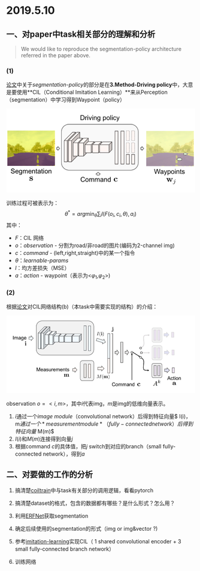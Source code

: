# 2019.5.10

## 一、对paper中task相关部分的理解和分析

> We would like to reproduce the segmentation-policy architecture referred in the paper above.

### (1)

[论文](https://arxiv.org/abs/1804.09364)中关于*segmentation-policy*的部分是在**3.Method-Driving policy**中，大意是要使用**CIL（Conditional Imitation Learning）**来从Perception（segmentation）中学习得到Waypoint（policy）

![](img/2.png)

训练过程可被表示为：
$$
\theta^{*} = arg\min_{\theta} \sum_il(F(o_i,c_i,\theta), a_i)
$$
其中：

- $F$：CIL 网络
- $o$：*observation* - 分割为road/非road的图片(编码为2-channel img)
- $c$：*command* - (left,right,straight)中的某一个指令
- $\theta$：*learnable-params*
- $l$：均方差损失（MSE）
- $a$：*action* - waypoint（表示为<$\varphi_1$,$\varphi_2$>)

### (2)

根据[论文](https://arxiv.org/abs/1710.02410)对CIL网络结构(b)（本task中需要实现的结构）的介绍：

![](img/1.png)

observation $o = <i,m>$，其中$i$代表img，$m$是img的低维向量表示。

1. $i$通过一个*image module*（convolutional network）后得到特征向量$ I(i)$，$m$通过一个*measurement module*（fully-connected network）后得到特征向量$ M(m)$
2. $I(i)$和$M(m)$连接得到向量$j$
3. 根据command $c$的具体值，把$j$ switch到对应的branch（small fully-connected network），得到$a$

## 二、对要做的工作的分析

1. 搞清楚[coiltrain](https://github.com/gy20073/coiltraine)中与task有关部分的调用逻辑，看看pytorch

2. 搞清楚dataset的格式，包含的数据都有哪些？是什么形式？怎么用？

3. 利用[ERFNet](https://github.com/adrshm91/erfnet_pytorch)获取segmentation

4. 确定后续使用的segmentation的形式（img or img&vector ?)

5. 参考[imitation-learning](https://github.com/carla-simulator/imitation-learning)实现CIL（ 1 shared convolutional encoder + 3 small fully-connected branch network）

6. 训练网络

   

   